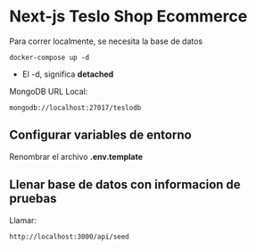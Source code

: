 # Next-js Teslo Shop Ecommerce

Para correr localmente, se necesita la base de datos

```
docker-compose up -d
```

- El -d, significa **detached**

MongoDB URL Local:

```
mongodb://localhost:27017/teslodb
```

## Configurar variables de entorno

Renombrar el archivo **.env.template**

## Llenar base de datos con informacion de pruebas

Llamar:

```
http://localhost:3000/api/seed
```
